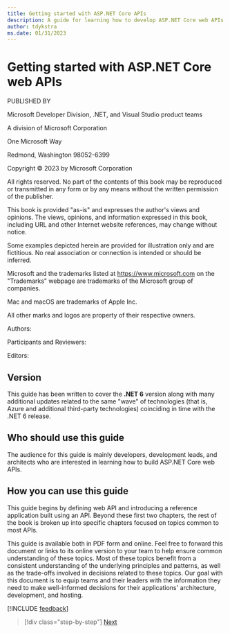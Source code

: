 ```yaml
---
title: Getting started with ASP.NET Core APIs
description: A guide for learning how to develop ASP.NET Core web APIs.
author: tdykstra
ms.date: 01/31/2023
---
```


# Getting started with ASP.NET Core web APIs

PUBLISHED BY

Microsoft Developer Division, .NET, and Visual Studio product teams

A division of Microsoft Corporation

One Microsoft Way

Redmond, Washington 98052-6399

Copyright &copy; 2023 by Microsoft Corporation

All rights reserved. No part of the contents of this book may be reproduced or transmitted in any form or by any means without the written permission of the publisher.

This book is provided "as-is" and expresses the author's views and opinions. The views, opinions, and information expressed in this book, including URL and other Internet website references, may change without notice.

Some examples depicted herein are provided for illustration only and are fictitious. No real association or connection is intended or should be inferred.

Microsoft and the trademarks listed at <https://www.microsoft.com> on the "Trademarks" webpage are trademarks of the Microsoft group of companies.

Mac and macOS are trademarks of Apple Inc.

All other marks and logos are property of their respective owners.

Authors:

Participants and Reviewers:

Editors:

## Version

This guide has been written to cover the **.NET 6** version along with many additional updates related to the same "wave" of technologies (that is, Azure and additional third-party technologies) coinciding in time with the .NET 6 release.

## Who should use this guide

The audience for this guide is mainly developers, development leads, and architects who are interested in learning how to build ASP.NET Core web APIs.

## How you can use this guide

This guide begins by defining web API and introducing a reference application built using an API. Beyond these first two chapters, the rest of the book is broken up into specific chapters focused on topics common to most APIs.

This guide is available both in PDF form and online. Feel free to forward this document or links to its online version to your team to help ensure common understanding of these topics. Most of these topics benefit from a consistent understanding of the underlying principles and patterns, as well as the trade-offs involved in decisions related to these topics. Our goal with this document is to equip teams and their leaders with the information they need to make well-informed decisions for their applications' architecture, development, and hosting.

[!INCLUDE [feedback](../../includes/feedback.md)]

>[!div class="step-by-step"]
>[Next](introduction.md)
